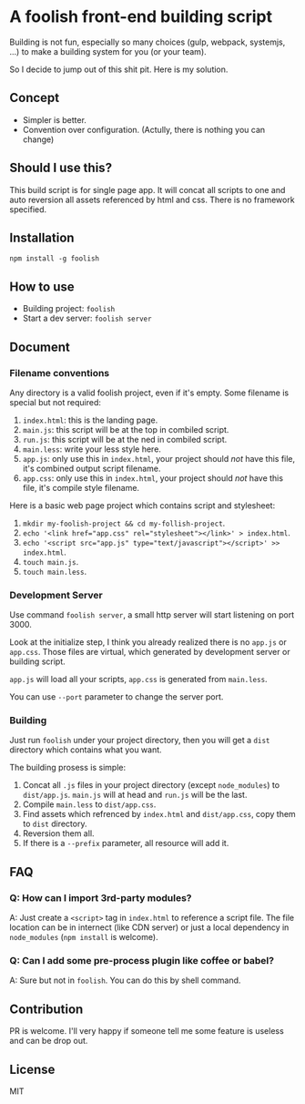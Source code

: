 # A foolish front-end building script

Building is not fun, especially so many choices (gulp, webpack, systemjs, ...) to make a building system for you (or your team).

So I decide to jump out of this shit pit. Here is my solution.

## Concept

* Simpler is better.
* Convention over configuration. (Actully, there is nothing you can change)

## Should I use this?

This build script is for single page app. It will concat all scripts to one and auto reversion all assets referenced by html and css. There is no framework specified.

## Installation

`npm install -g foolish`

## How to use

* Building project: `foolish`
* Start a dev server: `foolish server`

## Document

### Filename conventions

Any directory is a valid foolish project, even if it's empty. Some filename is special but not required:

1. `index.html`: this is the landing page.
2. `main.js`: this script will be at the top in combiled script.
3. `run.js`: this script will be at the ned in combiled script.
4. `main.less`: write your less style here.
5. `app.js`: only use this in `index.html`, your project should *not* have this file, it's combined output script filename.
5. `app.css`: only use this in `index.html`, your project should *not* have this file, it's compile style filename.

Here is a basic web page project which contains script and stylesheet:

1. `mkdir my-foolish-project && cd my-follish-project`.
2. `echo '<link href="app.css" rel="stylesheet"></link>' > index.html`.
3. `echo '<script src="app.js" type="text/javascript"></script>' >> index.html`.
4. `touch main.js`.
5. `touch main.less`.

### Development Server

Use command `foolish server`, a small http server will start listening on port 3000.

Look at the initialize step, I think you already realized there is no `app.js` or `app.css`. Those files are virtual, which generated by development server or building script.

`app.js` will load all your scripts, `app.css` is generated from `main.less`.

You can use `--port` parameter to change the server port.

### Building

Just run `foolish` under your project directory, then you will get a `dist` directory which contains what you want.

The building prosess is simple:

1. Concat all `.js` files in your project directory (except `node_modules`) to `dist/app.js`. `main.js` will at head and `run.js` will be the last.
2. Compile `main.less` to `dist/app.css`.
3. Find assets which refrenced by `index.html` and `dist/app.css`, copy them to `dist` directory.
4. Reversion them all.
5. If there is a `--prefix` parameter, all resource will add it.

## FAQ

### Q: How can I import 3rd-party modules?
A: Just create a `<script>` tag in `index.html` to reference a script file. The file location can be in internect (like CDN server) or just a local dependency in `node_modules` (`npm install` is welcome).

### Q: Can I add some pre-process plugin like coffee or babel?
A: Sure but not in `foolish`. You can do this by shell command. 

## Contribution

PR is welcome. I'll very happy if someone tell me some feature is useless and can be drop out.

## License

MIT

[a boring frontend-end developer]:http://thebfed.com

